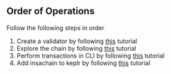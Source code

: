 ## Order of Operations
Follow the following steps in order

1. Create a validator by following [this](https://github.com/TarekAwwad/CosmosSDK-tutorial/Tutorials/CreateValidator.md) tutorial
2. Explore the chain by following [this](https://github.com/TarekAwwad/CosmosSDK-tutorial/Tutorials/ApiCheatsheet.md) tutorial
3. Perform transactions in CLI by following [this](https://github.com/TarekAwwad/CosmosSDK-tutorial/Tutorials/TxCheatsheet.md) tutorial
4. Add insachain to keplr by following [this](https://github.com/TarekAwwad/CosmosSDK-tutorial/Tutorials/AddChainToKeplr.md) tutorial
